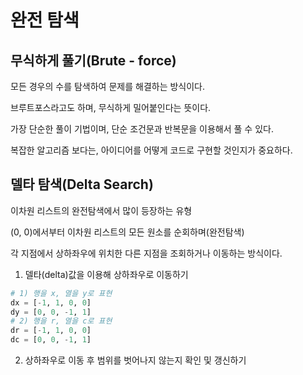 # 완전 탐색

## 무식하게 풀기(Brute - force)

모든 경우의 수를 탐색하여 문제를 해결하는 방식이다.

브루트포스라고도 하며, 무식하게 밀어붙인다는 뜻이다.

가장 단순한 풀이 기법이며, 단순 조건문과 반복문을 이용해서 풀 수 있다.

복잡한 알고리즘 보다는, 아이디어를 어떻게 코드로 구현할 것인지가 중요하다.

## 델타 탐색(Delta Search)

이차원 리스트의 완전탐색에서 많이 등장하는 유형

(0, 0)에서부터 이차원 리스트의 모든 원소를 순회하며(완전탐색)

각 지점에서 상하좌우에 위치한 다른 지점을 조회하거나 이동하는 방식이다.

1. 델타(delta)값을 이용해 상하좌우로 이동하기

```python
# 1) 행을 x, 열을 y로 표현
dx = [-1, 1, 0, 0]
dy = [0, 0, -1, 1]
# 2) 행을 r, 열을 c로 표현
dr = [-1, 1, 0, 0]
dc = [0, 0, -1, 1]
```

2. 상하좌우로 이동 후 범위를 벗어나지 않는지 확인 및 갱신하기
   
   
